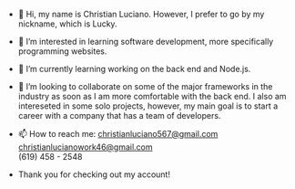 - 👋 Hi, my name is Christian Luciano. However, I prefer to go by my nickname, which is Lucky.

- 👀 I’m interested in learning software development, more specifically programming websites.

- 🌱 I’m currently learning working on the back end and Node.js. 

- 💞️ I’m looking to collaborate on some of the major frameworks in the industry as soon as I am more comfortable with the back end. I also am intereseted in some solo projects, 
      however, my main goal is to start a career with a company that has a team of developers.

- 📫 How to reach me:
 christianluciano567@gmail.com  
 christianlucianowork46@gmail.com
<br> (619) 458 - 2548

- Thank you for checking out my account!
